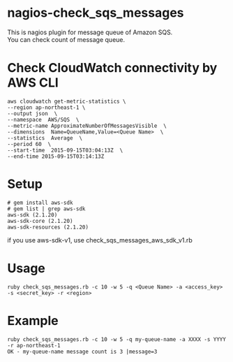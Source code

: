 # nagios-check_sqs_messages

This is nagios plugin for message queue of Amazon SQS.  
You can check count of message queue.


# Check CloudWatch connectivity by AWS CLI

```
aws cloudwatch get-metric-statistics \
--region ap-northeast-1 \
--output json  \
--namespace  AWS/SQS  \
--metric-name ApproximateNumberOfMessagesVisible  \
--dimensions  Name=QueueName,Value=<Queue Name>  \
--statistics  Average  \
--period 60  \
--start-time  2015-09-15T03:04:13Z  \
--end-time 2015-09-15T03:14:13Z
```

# Setup

```
# gem install aws-sdk
# gem list | grep aws-sdk
aws-sdk (2.1.20)
aws-sdk-core (2.1.20)
aws-sdk-resources (2.1.20)
```

if you use aws-sdk-v1, use check_sqs_messages_aws_sdk_v1.rb

# Usage

```
ruby check_sqs_messages.rb -c 10 -w 5 -q <Queue Name> -a <access_key> -s <secret_key> -r <region>
```

# Example

```
ruby check_sqs_messages.rb -c 10 -w 5 -q my-queue-name -a XXXX -s YYYY -r ap-northeast-1
OK - my-queue-name message count is 3 |message=3
```
